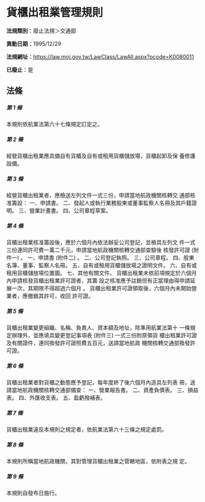 # 貨櫃出租業管理規則

**法規類別**：廢止法規＞交通部

**異動日期**：1995/12/29  

**法規網址**：https://law.moj.gov.tw/LawClass/LawAll.aspx?pcode=K0080011

**已廢止**：是



## 法條
##### 第 1 條
本規則依航業法第六十七條規定訂定之。

##### 第 2 條
經營貨櫃出租業應具備自有貨櫃及自有或租用貨櫃儲放場，貨櫃起卸及保
養修護設備。

##### 第 3 條
經營貨櫃出租業者，應檢送左列文件一式三份，申請當地航政機關核轉交
通部核准籌設：
一、申請書。
二、發起人或執行業務股東或董事監察人名冊及其戶籍證明。
三、營業計畫書。
四、公司章程草案。


##### 第 4 條
貨櫃出租業核准籌設後，應於六個月內依法辦妥公司登記，並檢具左列文
件一式三份連同許可費一萬二千元，申請當地航政機關核轉交通部查驗後
核發許可證 (附件一) 。
一、申請書 (附件二) 。
二、公司登記執照。
三、公司章程。
四、股東名簿、董事、監察人名冊。
五、自有或租用貨櫃儲放場之證明文件。
六、自有或租用貨櫃儲放場位置圖。
七、其他有關文件。
貨櫃出租業未依前項規定於六個月內申請核發貨櫃出租業許可證者，其籌
設之核准應予註銷但有正當理由得申請延展一次，其期限不得超過六個月
。
貨櫃出租業許可證領取後，六個月內未開始營業者，應撤銷其許可，收回
許可證。


##### 第 5 條
貨櫃出租業變更組織、名稱、負責人、資本額及地址，除準用航業法第十
一條規定辦理外，並應填具變更登記事項表 (附件三) 一式三份附原領貨
櫃出租業許可證及有關證件，連同換發許可證照費五百元，送請當地航政
機關核轉交通部換發許可證。

##### 第 6 條
貨櫃出租業者對貨櫃之動態應予登記，每年度終了後六個月內造具左列表
冊，送請當地航政機關核轉交通部備查：
一、營業報告書。
二、資產負債表。
三、損益表。
四、外匯收支表。
五、盈虧撥補表。


##### 第 7 條
貨櫃出租業違反本規則之規定者，依航業法第六十三條之規定處罰。

##### 第 8 條
本規則所稱當地航政機關，其對管理貨櫃出租業之管轄地區，依附表之規
定。

##### 第 9 條
本規則自發布日施行。


